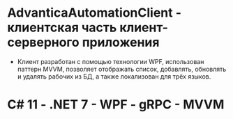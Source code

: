 # AdvanticaAutomationClient - клиентская часть клиент-серверного приложения 
* Клиент разработан с помощью технологии WPF, использован паттерн MVVM, позволяет отображать список, добавлять, обновлять и удалять рабочих из БД, а также локализован для трёх языков. 
# С# 11 - .NET 7 - WPF - gRPC - MVVM # 
